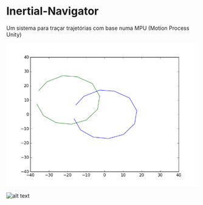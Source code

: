 ﻿# Inertial-Navigator
Um sistema para traçar trajetórias com base numa MPU (Motion Process Unity)



![alt text](https://raw.githubusercontent.com/Pusiol/Inertial-Navigator/master/lcm.png)



![alt text](https://raw.githubusercontent.com/Pusiol/Inertial-Navigator/master/ttt.png)
